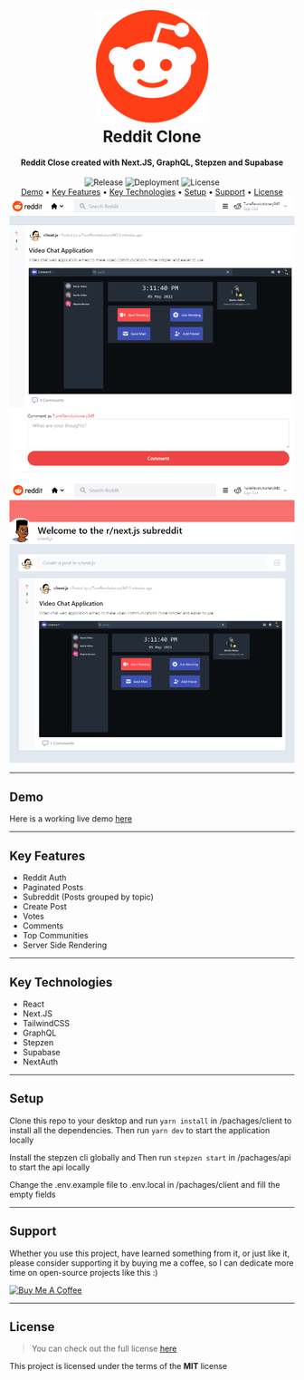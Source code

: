 <h1 align="center">
  <a href="https://expo.dev/@martstech/snapchat-clone/">
    <img width="200px" src="https://raw.githubusercontent.com/MartsTech/reddit-clone/main/images/logo.png" alt="Reddit Logo" />
  </a>
  <br />
  Reddit Clone
  <br />
</h1>

<h4 align="center">
   Reddit Close created with Next.JS, GraphQL, Stepzen and Supabase
</h4>

<div align="center">
   <img src="https://img.shields.io/github/v/release/MartsTech/reddit-clone" alt="Release" />
   <img src="https://vercelbadge.vercel.app/api/MartsTech/reddit-clone" alt="Deployment" />
   <img src="https://img.shields.io/github/license/MartsTech/reddit-clone" alt="License" />
</div>

<div align="center">
  <a href="#demo">Demo</a> •
  <a href="#key-features">Key Features</a> •
  <a href="#key-technologies">Key Technologies</a> •
  <a href="#setup">Setup</a> •
  <a href="#support">Support</a> •
  <a href="#license">License</a>
</div>

<img style="object-fit: contain" src="https://raw.githubusercontent.com/MartsTech/reddit-clone/main/images/post.png" alt="post" />
<img style="object-fit: contain" src="https://raw.githubusercontent.com/MartsTech/reddit-clone/main/images/subreddit.png" alt="subreddit" />

---

## Demo

Here is a working live demo [here](https://expo.dev/@martstech/snapchat-clone/)

---

## Key Features

- Reddit Auth
- Paginated Posts
- Subreddit (Posts grouped by topic)
- Create Post
- Votes
- Comments
- Top Communities
- Server Side Rendering

---

## Key Technologies

- React
- Next.JS
- TailwindCSS
- GraphQL
- Stepzen
- Supabase
- NextAuth

---

## Setup

Clone this repo to your desktop and run `yarn install` in /pachages/client to install all the dependencies.
Then run `yarn dev` to start the application locally

Install the stepzen cli globally and 
Then run `stepzen start` in /pachages/api to start the api locally

Change the .env.example file to .env.local in /pachages/client and fill the empty fields

---

## Support

Whether you use this project, have learned something from it, or just like it, please consider supporting it by buying me a coffee, so I can dedicate more time on open-source projects like this :)

<a href="https://www.buymeacoffee.com/martstech" target="_blank">
  <img src="https://cdn.buymeacoffee.com/buttons/v2/default-yellow.png" alt="Buy Me A Coffee" height="60px" width="217px" />
</a>

---

## License

> You can check out the full license [here](https://github.com/MartsTech/reddit-clone/blob/main/LICENSE)

This project is licensed under the terms of the **MIT** license
